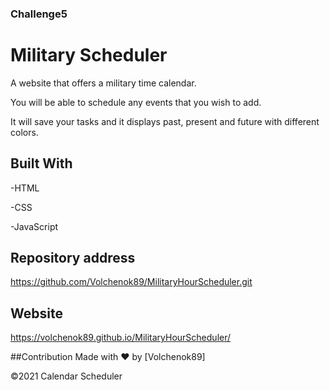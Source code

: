 
### Challenge5

# Military Scheduler

A website that offers a military time calendar. 

You will be able to schedule any events that you wish to add.

It will save your tasks and it displays past, present and future with different colors.




## Built With

-HTML

-CSS

-JavaScript

## Repository address
https://github.com/Volchenok89/MilitaryHourScheduler.git

## Website

https://volchenok89.github.io/MilitaryHourScheduler/






##Contribution
Made with ❤️ by [Volchenok89]

©️2021 Calendar Scheduler
